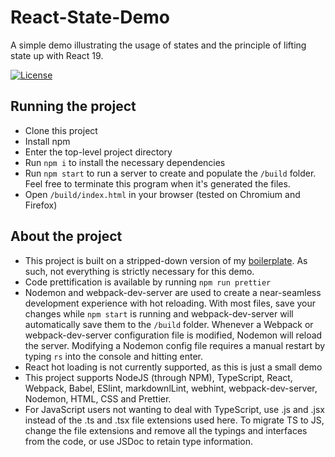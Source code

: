 # React-State-Demo

A simple demo illustrating the usage of states and the principle of lifting
state up with React 19.

[![License][license-image]][license-url]

## Running the project

- Clone this project
- Install npm
- Enter the top-level project directory
- Run `npm i` to install the necessary dependencies
- Run `npm start` to run a server to create and populate the `/build` folder.
  Feel free to terminate this program when it's generated the files.
- Open `/build/index.html` in your browser (tested on Chromium and Firefox)

## About the project

- This project is built on a stripped-down version of my [boilerplate](https://github.com/Anonymous-Humanoid/chromium-extension-boilerplate).
  As such, not everything is strictly necessary for this demo.
- Code prettification is available by running `npm run prettier`
- Nodemon and webpack-dev-server are used to create a near-seamless development
  experience with hot reloading. With most files, save your changes while
  `npm start` is running and webpack-dev-server will automatically save them to
  the `/build` folder. Whenever a Webpack or webpack-dev-server configuration
  file is modified, Nodemon will reload the server. Modifying a Nodemon config file
  requires a manual restart by typing `rs` into the console and hitting enter.
- React hot loading is not currently supported, as this is just a small demo
- This project supports NodeJS (through NPM), TypeScript, React, Webpack, Babel,
  ESlint, markdownlLint, webhint, webpack-dev-server, Nodemon, HTML, CSS and Prettier.
- For JavaScript users not wanting to deal with TypeScript, use .js and .jsx instead
  of the .ts and .tsx file extensions used here. To migrate TS to JS, change the
  file extensions and remove all the typings and interfaces from the code,
  or use JSDoc to retain type information.

[license-image]: https://img.shields.io/npm/l/markdownlint.svg
[license-url]: https://opensource.org/licenses/MIT
